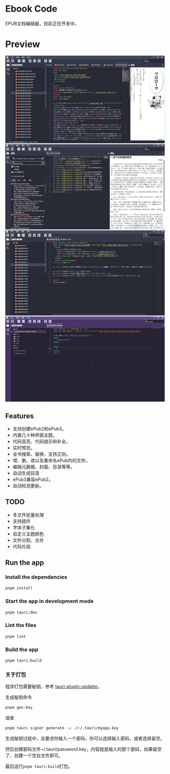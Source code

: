#  Ebook Code

EPUB文档编辑器，目前正在开发中。

# Preview

![pre01.jpg](./res/pre01.jpg)
![pre02.gif](./res/pre02.gif)
![pre03.gif](./res/pre03.gif)
![pre04.gif](./res/pre04.gif)

## Features

* 支持创建ePub2和ePub3。
* 内置几十种界面主题。
* 代码高亮、代码提示和补全。
* 实时预览。
* 全书搜索、替换，支持正则。
* 增、删、改以及重命名ePub内的文件。
* 编辑元数据、封面、目录等等。
* 自动生成目录
* ePub3兼容ePub2。
* 自动检测更新。

## TODO

* 多文件批量处理
* 支持插件
* 字体子集化
* 自定义主题颜色
* 文件分割、合并
* 代码片段

## Run the app

### Install the dependencies

```bash
pnpm install
```

### Start the app in development mode

```bash
pnpm tauri:dev
```

### Lint the files

```bash
pnpm lint
```

### Build the app

```bash
pnpm tauri:build
```

### 关于打包

程序打包需要秘钥，参考 [tauri-plugin-updater](https://v2.tauri.app/plugin/updater)。

生成秘钥命令

```bash
pnpm gen-key
```

或者

```bash
pnpm tauri signer generate -w ./~/.tauri/myapp.key
```

生成秘钥过程中，会要求你输入一个密码，你可以选择输入密码，或者选择留空。

然后创建密码文件~/.tauri/password.key，内容就是输入的那个密码，如果留空了，创建一个空白文件即可。

最后运行`pnpm tauri:build`打包。